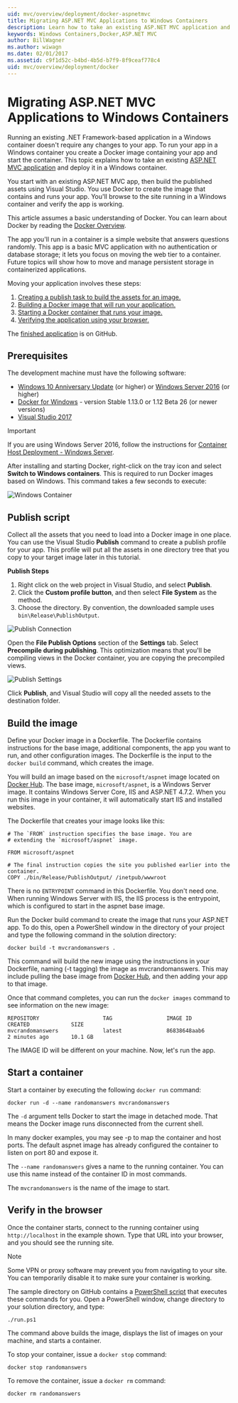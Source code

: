```yaml
---
uid: mvc/overview/deployment/docker-aspnetmvc
title: Migrating ASP.NET MVC Applications to Windows Containers
description: Learn how to take an existing ASP.NET MVC application and run it in a Windows Docker Container
keywords: Windows Containers,Docker,ASP.NET MVC
author: BillWagner
ms.author: wiwagn
ms.date: 02/01/2017
ms.assetid: c9f1d52c-b4bd-4b5d-b7f9-8f9ceaf778c4
uid: mvc/overview/deployment/docker
---
```

# Migrating ASP.NET MVC Applications to Windows Containers

Running an existing .NET Framework-based application in a Windows container doesn't require any changes to your app. To run your app in a Windows container you create a Docker image containing your app and start the container. This topic explains how to take an existing [ASP.NET MVC application](http://www.asp.net/mvc) and deploy it in a Windows container.

You start with an existing ASP.NET MVC app, then build the published assets using Visual Studio. You use Docker to create the image that contains and runs your app. You'll browse to the site running in a Windows container and verify the app is working.

This article assumes a basic understanding of Docker. You can learn about Docker by reading the [Docker Overview](https://docs.docker.com/engine/understanding-docker/).

The app you'll run in a container is a simple website that answers questions randomly. This app is a basic MVC application with no authentication or database storage; it lets you focus on moving the web tier to a container. Future topics will show how to move and manage persistent storage in containerized applications.

Moving your application involves these steps:

1. [Creating a publish task to build the assets for an image.](#publish-script)
1. [Building a Docker image that will run your application.](#build-the-image)
1. [Starting a Docker container that runs your image.](#start-a-container)
1. [Verifying the application using your browser.](#verify-in-the-browser)

The [finished application](https://github.com/dotnet/samples/tree/master/framework/docker/MVCRandomAnswerGenerator) is on GitHub.

## Prerequisites

The development machine must have the following software:

- [Windows 10 Anniversary Update](https://www.microsoft.com/software-download/windows10/) (or higher) or [Windows Server 2016](https://www.microsoft.com/cloud-platform/windows-server) (or higher)
- [Docker for Windows](https://docs.docker.com/docker-for-windows/) - version Stable 1.13.0 or 1.12 Beta 26 (or newer versions)
- [Visual Studio 2017](https://visualstudio.microsoft.com/downloads/?utm_medium=microsoft&utm_source=docs.microsoft.com&utm_campaign=button+cta&utm_content=download+vs2017)

> [!IMPORTANT]
> If you are using Windows Server 2016, follow the instructions for [Container Host Deployment - Windows Server](https://msdn.microsoft.com/virtualization/windowscontainers/deployment/deployment).

After installing and starting Docker, right-click on the tray icon and select **Switch to Windows containers**. This is required to run
Docker images based on Windows. This command takes a few seconds to execute:

![Windows Container][windows-container]

## Publish script

Collect all the assets that you need to load into a Docker image in one place. You can use the Visual Studio **Publish** command to create a publish profile for your app. This profile will put all the assets in one directory tree that you copy to your target image later in this tutorial.

**Publish Steps**

1. Right click on the web project in Visual Studio, and select **Publish**.
1. Click the **Custom profile button**, and then select **File System** as the method.
1. Choose the directory. By convention, the downloaded sample uses `bin\Release\PublishOutput`.

![Publish Connection][publish-connection]

Open the **File Publish Options** section of the **Settings** tab. Select
**Precompile during publishing**. This optimization means that you'll be
compiling views in the Docker container, you are copying the precompiled
views.

![Publish Settings][publish-settings]

Click **Publish**, and Visual Studio will copy all the needed assets to the destination folder.

## Build the image

Define your Docker image in a Dockerfile. The Dockerfile contains instructions
for the base image, additional components, the app you
want to run, and other configuration images.  The Dockerfile is the input
to the `docker build` command, which creates the image.

You will build an image based on the `microsoft/aspnet`
image located on [Docker Hub](https://hub.docker.com/r/microsoft/aspnet/).
The base image, `microsoft/aspnet`, is a Windows Server image. It contains
Windows Server Core, IIS and ASP.NET 4.7.2. When you run this image in your container, it will
automatically start IIS and installed websites.

The Dockerfile that creates your image looks like this:

```console
# The `FROM` instruction specifies the base image. You are
# extending the `microsoft/aspnet` image.

FROM microsoft/aspnet

# The final instruction copies the site you published earlier into the container.
COPY ./bin/Release/PublishOutput/ /inetpub/wwwroot
```

There is no `ENTRYPOINT` command in this Dockerfile. You don't need one. When running Windows Server with IIS, the IIS process is the entrypoint, which is configured to start in the aspnet base image.

Run the Docker build command to create the image that
runs your ASP.NET app. To do this, open a PowerShell
window in the directory of your project and type the following command in the solution directory:

```console
docker build -t mvcrandomanswers .
```

This command will build the new image using the instructions in your
Dockerfile, naming (-t tagging) the image as mvcrandomanswers. This may include pulling the base image from [Docker Hub](http://hub.docker.com),
and then adding your app to that image.

Once that command completes, you can run the `docker images` command
to see information on the new image:

```console
REPOSITORY                    TAG                 IMAGE ID            CREATED             SIZE
mvcrandomanswers              latest              86838648aab6        2 minutes ago       10.1 GB
```

The IMAGE ID will be different on your machine. Now, let's run the app.

## Start a container

Start a container by executing the following `docker run` command:

```console
docker run -d --name randomanswers mvcrandomanswers
```

The `-d` argument tells Docker to start the image in detached mode. That
means the Docker image runs disconnected from the current shell.

In many docker examples, you may see -p to map the container and host ports. The default aspnet image has already configured the container to listen on port 80 and expose it.

The `--name randomanswers` gives a name to the running container. You can use
this name instead of the container ID in most commands.

The `mvcrandomanswers` is the name of the image to start.

## Verify in the browser

Once the container starts, connect to the running container using `http://localhost`
in the example shown. Type that URL into your browser, and you should see the running site.

> [!NOTE]
> Some VPN or proxy software may prevent you from navigating to your site.
> You can temporarily disable it to make sure your container is working.

The sample directory on GitHub contains a [PowerShell script](https://github.com/dotnet/samples/blob/master/framework/docker/MVCRandomAnswerGenerator/run.ps1) that executes these commands for you. Open a PowerShell window, change directory to your solution directory, and type:

```console
./run.ps1
```

The command above builds the image, displays the list of images on your machine, and starts a container.

To stop your container, issue a `docker
stop` command:

```console
docker stop randomanswers
```

To remove the container, issue a `docker rm` command:

```console
docker rm randomanswers
```

[windows-container]: media/aspnetmvc/SwitchContainer.png "Switch to Windows Container"
[publish-connection]: media/aspnetmvc/PublishConnection.png "Publish to File System"
[publish-settings]: media/aspnetmvc/PublishSettings.png "Publish Settings"

